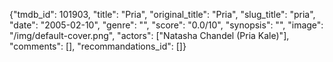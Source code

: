 {"tmdb_id": 101903, "title": "Pria", "original_title": "Pria", "slug_title": "pria", "date": "2005-02-10", "genre": "", "score": "0.0/10", "synopsis": "", "image": "/img/default-cover.png", "actors": ["Natasha Chandel (Pria Kale)"], "comments": [], "recommandations_id": []}